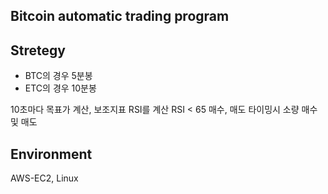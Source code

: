 ## Bitcoin automatic trading program

## Stretegy
- BTC의 경우 5분봉
- ETC의 경우 10분봉

10초마다 목표가 계산, 보조지표 RSI를 계산
RSI < 65
매수, 매도 타이밍시 소량 매수 및 매도

## Environment
AWS-EC2, Linux
